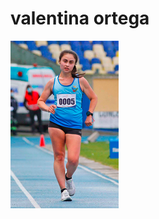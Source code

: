 #   valentina ortega

![fotitook](https://github.com/diplomado-infografia/valentina-ortega/blob/main/img/anastasia_sanzana.png) 

